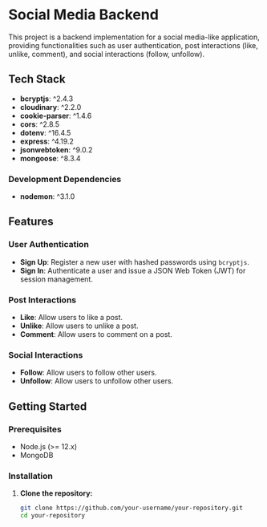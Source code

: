 # Social Media Backend

This project is a backend implementation for a social media-like application, providing functionalities such as user authentication, post interactions (like, unlike, comment), and social interactions (follow, unfollow).

## Tech Stack

- **bcryptjs**: ^2.4.3
- **cloudinary**: ^2.2.0
- **cookie-parser**: ^1.4.6
- **cors**: ^2.8.5
- **dotenv**: ^16.4.5
- **express**: ^4.19.2
- **jsonwebtoken**: ^9.0.2
- **mongoose**: ^8.3.4

### Development Dependencies

- **nodemon**: ^3.1.0

## Features

### User Authentication

- **Sign Up**: Register a new user with hashed passwords using `bcryptjs`.
- **Sign In**: Authenticate a user and issue a JSON Web Token (JWT) for session management.

### Post Interactions

- **Like**: Allow users to like a post.
- **Unlike**: Allow users to unlike a post.
- **Comment**: Allow users to comment on a post.

### Social Interactions

- **Follow**: Allow users to follow other users.
- **Unfollow**: Allow users to unfollow other users.

## Getting Started

### Prerequisites

- Node.js (>= 12.x)
- MongoDB

### Installation

1. **Clone the repository:**

   ```bash
   git clone https://github.com/your-username/your-repository.git
   cd your-repository
